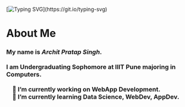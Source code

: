 [![Typing SVG](https://readme-typing-svg.demolab.com?font=&weight=200&size=30&duration=5000&pause=1000&color=00F7E8&vCenter=true&width=800&lines=Hey+there!+Welcome+to+my+page.)](https://git.io/typing-svg)

<h1>About Me</h1>
<h3>My name is <em>Archit Pratap Singh</em>.<br><br>
I am Undergraduating Sophomore at IIIT Pune majoring in Computers.<br>
<br>
&emsp;🔭 I’m currently working on WebApp Development.<br>
&emsp;🌱 I’m currently learning Data Science, WebDev, AppDev.<br>
<!--
- 👯 I’m looking to collaborate on ...
- 🤔 I’m looking for help with ...
- 💬 Ask me about ...
- 📫 How to reach me: ...
- 😄 Pronouns: ...
- ⚡ Fun fact: ...
-->

